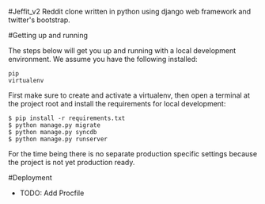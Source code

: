 #Jeffit_v2
Reddit clone written in python using django web framework and twitter's bootstrap.

#Getting up and running

The steps below will get you up and running with a local development environment. We assume you have the following installed:

    pip
    virtualenv

First make sure to create and activate a virtualenv, then open a terminal at the project root and install the requirements for local development:

    $ pip install -r requirements.txt
    $ python manage.py migrate
    $ python manage.py syncdb
    $ python manage.py runserver

For the time being there is no separate production specific settings because the project is not yet production ready.

#Deployment

* TODO: Add Procfile
